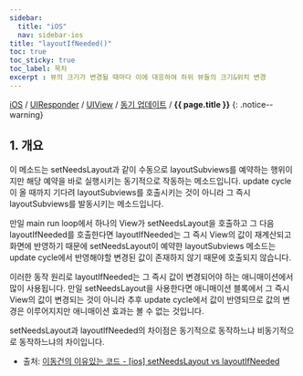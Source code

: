 ```yaml
---
sidebar:
  title: "iOS"
  nav: sidebar-ios
title: "layoutIfNeeded()"
toc: true
toc_sticky: true
toc_label: 목차
excerpt : 뷰의 크기가 변경될 때마다 이에 대응하여 하위 뷰들의 크기&위치 변경
---
```

[iOS](/ios/) / [UIResponder](/ios/uiresponder/) / [UIView](/ios/uiresponder/uiview/)  / [동기 업데이트](/ios/uiresponder/uiview/syncupdate/) / **{{ page.title }}**
{: .notice--warning}

## 1. 개요

이 메소드는 setNeedsLayout과 같이 수동으로 layoutSubviews를 예약하는 행위이지만 해당 예약을 바로 실행시키는 동기적으로 작동하는 메소드입니다. update cycle이 올 때까지 기다려 layoutSubviews를 호출시키는 것이 아니라 그 즉시 layoutSubviews를 발동시키는 메소드입니다.



만일 main run loop에서 하나의 View가 setNeedsLayout을 호출하고 그 다음 layoutIfNeeded를 호출한다면 layoutIfNeeded는 그 즉시 View의 값이 재계산되고 화면에 반영하기 때문에 setNeedsLayout이 예약한 layoutSubviews 메소드는 update cycle에서 반영해야할 변경된 값이 존재하지 않기 때문에 호출되지 않습니다.



이러한 동작 원리로 layoutIfNeeded는 그 즉시 값이 변경되어야 하는 애니매이션에서 많이 사용됩니다. 만일 setNeedsLayout을 사용한다면 애니매이션 블록에서 그 즉시 View의 값이 변경되는 것이 아니라 추후 update cycle에서 값이 반영되므로 값의 변경은 이루어지지만 애니매이션 효과는 볼 수 없는 것입니다.

setNeedsLayout과 layoutIfNeeded의 차이점은 동기적으로 동작하느냐 비동기적으로 동작하느냐의 차이입니다.

- 출처:  [이동건의 이유있는 코드 - [ios] setNeedsLayout vs layoutIfNeeded](https://baked-corn.tistory.com/105)
